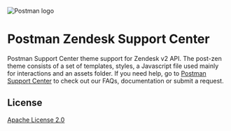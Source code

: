 ![Postman logo](https://assets.getpostman.com/common-share/postman-github-logo.png 'Postman logo')

# Postman Zendesk Support Center

Postman Support Center theme support for Zendesk v2 API. The post-zen theme consists of a set of templates, styles, a Javascript file used mainly for interactions and an assets folder. If you need help, go to [Postman Support Center](https://support.postman.com) to check out our FAQs, documentation or submit a request.

## License

[Apache License 2.0](LICENSE)
